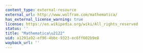 ```yaml
---
content_type: external-resource
external_url: http://www.wolfram.com/mathematica/
has_external_license_warning: true
license: https://en.wikipedia.org/wiki/All_rights_reserved
status: ''
title: "Mathematica\u2122"
uid: a1291a92-ef96-4bbc-9323-ec6ff602b9e8
wayback_url: ''
---
```

